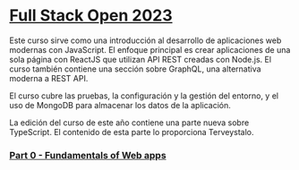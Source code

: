 # [Full Stack Open 2023](https://fullstackopen.com/es/)

Este curso sirve como una introducción al desarrollo de aplicaciones web modernas con JavaScript. El enfoque principal es crear aplicaciones de una sola página con ReactJS que utilizan API REST creadas con Node.js. El curso también contiene una sección sobre GraphQL, una alternativa moderna a REST API.

El curso cubre las pruebas, la configuración y la gestión del entorno, y el uso de MongoDB para almacenar los datos de la aplicación.

La edición del curso de este año contiene una parte nueva sobre TypeScript. El contenido de esta parte lo proporciona Terveystalo.

### [Part 0 - Fundamentals of Web apps](./part0)
